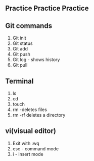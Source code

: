 ## Practice Practice Practice

## Git commands

1. Git init
1. Git status
1. Git add
1. Git push
1. Git log - shows history
1. Git pull 

## Terminal

1. ls
1. cd
1. touch
1. rm -deletes files
1. rm -rf deletes a directory

## vi(visual editor)
1. Exit with :wq
1. esc - command mode
1. i - insert mode

